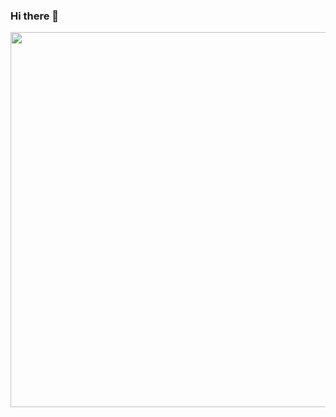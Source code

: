 ### Hi there 👋
<a href="https://github.com/devxb/gitanimals">
<img
  src="https://render.gitanimals.org/farms/ydzero0512"
  width="900"
  height="600"
/>
</a>
